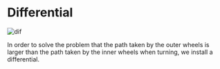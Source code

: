 # Differential
![dif](https://user-images.githubusercontent.com/90759989/138553114-57865299-7916-40e6-ad24-0d9973c99364.png)

In order to solve the problem that the path taken by the outer wheels is larger than the path taken by the inner wheels when turning, we install a differential.
